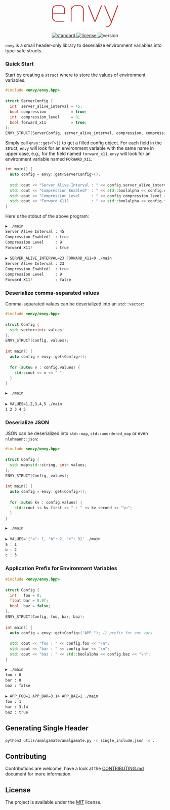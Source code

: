 <p align="center">
  <img height="70" src="img/logo.png"/>  
</p>

<p align="center">
  <a href="https://en.wikipedia.org/wiki/C%2B%2B11">
    <img src="https://img.shields.io/badge/C%2B%2B-11-blue.svg" alt="standard"/>
  </a>
  <a href="https://github.com/p-ranav/tabulate/blob/master/LICENSE">
    <img src="https://img.shields.io/badge/License-MIT-yellow.svg" alt="license"/>
  </a>
  <img src="https://img.shields.io/badge/version-1.0-blue.svg?cacheSeconds=2592000" alt="version"/>
</p>

`envy` is a small header-only library to deserialize environment variables into type-safe structs.

### Quick Start

Start by creating a `struct` where to store the values of environment variables. 

```cpp
#include <envy/envy.hpp>

struct ServerConfig {
  int  server_alive_interval = 45;
  bool compression           = true;
  int  compression_level     = 9;
  bool forward_x11           = true;
};
ENVY_STRUCT(ServerConfig, server_alive_interval, compression, compression_level, forward_x11);
```

Simply call `envy::get<T>()` to get a filled config object. For each field in the struct, `envy` will look for an environment variable with the same name in upper case, e.g., for the field named `forward_x11`, `envy` will look for an environment variable named `FORWARD_X11`.

```cpp
int main() {
  auto config = envy::get<ServerConfig>();
  
  std::cout << "Server Alive Interval : " << config.server_alive_interval << "\n";
  std::cout << "Compression Enabled?  : " << std::boolalpha << config.compression << "\n";
  std::cout << "Compression Level     : " << config.compression_level << "\n";
  std::cout << "Forward X11?          : " << std::boolalpha << config.forward_x11 << "\n"; 
}
```

Here's the stdout of the above program:

```bash
▶ ./main
Server Alive Interval : 45
Compression Enabled?  : true
Compression Level     : 9
Forward X11?          : true

▶ SERVER_ALIVE_INTERVAL=23 FORWARD_X11=0 ./main
Server Alive Interval : 23
Compression Enabled?  : true
Compression Level     : 9
Forward X11?          : false
```

### Deserialize comma-separated values

Comma-separated values can be deserialized into an `std::vector`:

```cpp
#include <envy/envy.hpp>

struct Config {
  std::vector<int> values;
};
ENVY_STRUCT(Config, values);

int main() {
  auto config = envy::get<Config>();

  for (auto& v : config.values) {
    std::cout << v << " ";
  }
}
```

```bash
▶ ./main

▶ VALUES=1,2,3,4,5 ./main
1 2 3 4 5
```

### Deserialize JSON

JSON can be deserialized into `std::map`, `std::unordered_map` or even `nlohmann::json`:

```cpp
#include <envy/envy.hpp>

struct Config {
  std::map<std::string, int> values;
};
ENVY_STRUCT(Config, values);

int main() {
  auto config = envy::get<Config>();

  for (auto& kv : config.values) {
    std::cout << kv.first << " : " << kv.second << "\n";
  }
}
```

```bash
▶ ./main

▶ VALUES='{"a": 1, "b": 2, "c": 3}' ./main
a : 1
b : 2
c : 3
```

### Application Prefix for Environment Variables

```cpp
#include <envy/envy.hpp>

struct Config {
  int   foo = 0;
  float bar = 0.0f;
  bool  baz = false;
};
ENVY_STRUCT(Config, foo, bar, baz);

int main() {
  auto config = envy::get<Config>("APP_"); // prefix for env vars

  std::cout << "foo : " << config.foo << "\n";
  std::cout << "bar : " << config.bar << "\n";
  std::cout << "baz : " << std::boolalpha << config.baz << "\n";
}
```

```bash
▶ ./main
foo : 0
bar : 0
baz : false

▶ APP_FOO=1 APP_BAR=3.14 APP_BAZ=1 ./main
foo : 1
bar : 3.14
baz : true
```

## Generating Single Header

```bash
python3 utils/amalgamate/amalgamate.py -c single_include.json -s .
```

## Contributing
Contributions are welcome, have a look at the [CONTRIBUTING.md](CONTRIBUTING.md) document for more information.

## License
The project is available under the [MIT](https://opensource.org/licenses/MIT) license.
